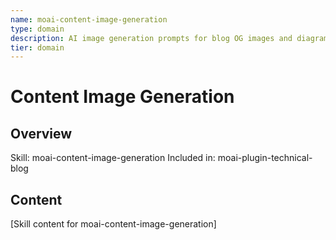 ```yaml
---
name: moai-content-image-generation
type: domain
description: AI image generation prompts for blog OG images and diagrams
tier: domain
---
```


# Content Image Generation

## Overview
Skill: moai-content-image-generation
Included in: moai-plugin-technical-blog

## Content
[Skill content for moai-content-image-generation]
